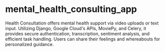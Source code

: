 # mental_health_consulting_app
Health Consultation offers mental health support via video uploads or text input. Utilizing Django, Google Cloud's APIs, MoviePy, and Celery, it provides secure authentication, transcription, sentiment analysis, and efficient task handling. Users can share their feelings and whereabouts for personalized guidance.
